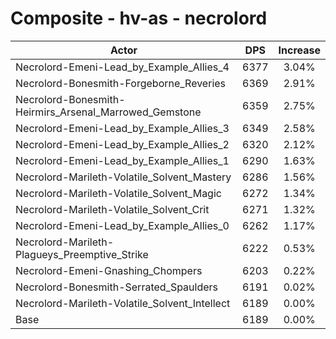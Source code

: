 # Composite - hv-as - necrolord
| Actor | DPS | Increase |
|---|:---:|:---:|
|Necrolord-Emeni-Lead_by_Example_Allies_4|6377|3.04%|
|Necrolord-Bonesmith-Forgeborne_Reveries|6369|2.91%|
|Necrolord-Bonesmith-Heirmirs_Arsenal_Marrowed_Gemstone|6359|2.75%|
|Necrolord-Emeni-Lead_by_Example_Allies_3|6349|2.58%|
|Necrolord-Emeni-Lead_by_Example_Allies_2|6320|2.12%|
|Necrolord-Emeni-Lead_by_Example_Allies_1|6290|1.63%|
|Necrolord-Marileth-Volatile_Solvent_Mastery|6286|1.56%|
|Necrolord-Marileth-Volatile_Solvent_Magic|6272|1.34%|
|Necrolord-Marileth-Volatile_Solvent_Crit|6271|1.32%|
|Necrolord-Emeni-Lead_by_Example_Allies_0|6262|1.17%|
|Necrolord-Marileth-Plagueys_Preemptive_Strike|6222|0.53%|
|Necrolord-Emeni-Gnashing_Chompers|6203|0.22%|
|Necrolord-Bonesmith-Serrated_Spaulders|6191|0.02%|
|Necrolord-Marileth-Volatile_Solvent_Intellect|6189|0.00%|
|Base|6189|0.00%|
